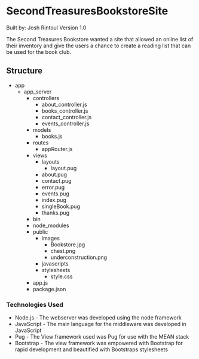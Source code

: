 # SecondTreasuresBookstoreSite
Built by: Josh Rintoul
Version 1.0

The Second Treasures Bookstore wanted a site that allowed an online list of their inventory and give the users a chance to create a reading list that can be used for the book club.
## Structure
* app
  * app_server
    * controllers
      * about_controller.js
      * books_controller.js
      * contact_controller.js
      * events_controller.js
    * models
      * books.js
    * routes
      * appRouter.js
    * views
      * layouts
        * layout.pug
      * about.pug
      * contact.pug
      * error.pug
      * events.pug
      * index.pug
      * singleBook.pug
      * thanks.pug
    * bin
    * node_modules
    * public
      * images
        * Bookstore.jpg
        * chest.png
        * underconstruction.png
      * javascripts
      * stylesheets
        * style.css
    * app.js
    * package.json

### Technologies Used
* Node.js - The webserver was developed using the node framework
* JavaScript - The main language for the middleware was developed in JavaScript
* Pug - The View framework used was Pug for use with the MEAN stack
* Bootstrap - The view framework was empowered with Bootstrap for rapid development and beautified with Bootstraps stylesheets
